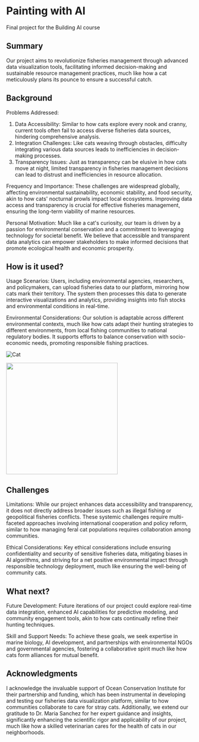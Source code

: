 
# Painting with AI

Final project for the Building AI course

## Summary
Our project aims to revolutionize fisheries management through advanced data visualization tools, facilitating informed decision-making and sustainable resource management practices, much like how a cat meticulously plans its pounce to ensure a successful catch.

## Background

Problems Addressed:

1. Data Accessibility: Similar to how cats explore every nook and cranny, current tools often fail to access diverse fisheries data sources, hindering comprehensive analysis.
2. Integration Challenges: Like cats weaving through obstacles, difficulty integrating various data sources leads to inefficiencies in decision-making processes.
3. Transparency Issues: Just as transparency can be elusive in how cats move at night, limited transparency in fisheries management decisions can lead to distrust and inefficiencies in resource allocation.
   
Frequency and Importance:
These challenges are widespread globally, affecting environmental sustainability, economic stability, and food security, akin to how cats' nocturnal prowls impact local ecosystems. Improving data access and transparency is crucial for effective fisheries management, ensuring the long-term viability of marine resources.

Personal Motivation:
Much like a cat's curiosity, our team is driven by a passion for environmental conservation and a commitment to leveraging technology for societal benefit. We believe that accessible and transparent data analytics can empower stakeholders to make informed decisions that promote ecological health and economic prosperity.

## How is it used?

Usage Scenarios:
Users, including environmental agencies, researchers, and policymakers, can upload fisheries data to our platform, mirroring how cats mark their territory. The system then processes this data to generate interactive visualizations and analytics, providing insights into fish stocks and environmental conditions in real-time.

Environmental Considerations:
Our solution is adaptable across different environmental contexts, much like how cats adapt their hunting strategies to different environments, from local fishing communities to national regulatory bodies. It supports efforts to balance conservation with socio-economic needs, promoting responsible fishing practices.

![Cat](https://upload.wikimedia.org/wikipedia/commons/5/5e/Sleeping_cat_on_her_back.jpg)


<img src="https://upload.wikimedia.org/wikipedia/commons/5/5e/Sleeping_cat_on_her_back.jpg" width="300">


## Challenges

Limitations:
While our project enhances data accessibility and transparency, it does not directly address broader issues such as illegal fishing or geopolitical fisheries conflicts. These systemic challenges require multi-faceted approaches involving international cooperation and policy reform, similar to how managing feral cat populations requires collaboration among communities.

Ethical Considerations:
Key ethical considerations include ensuring confidentiality and security of sensitive fisheries data, mitigating biases in AI algorithms, and striving for a net positive environmental impact through responsible technology deployment, much like ensuring the well-being of community cats.

## What next?

Future Development:
Future iterations of our project could explore real-time data integration, enhanced AI capabilities for predictive modeling, and community engagement tools, akin to how cats continually refine their hunting techniques.

Skill and Support Needs:
To achieve these goals, we seek expertise in marine biology, AI development, and partnerships with environmental NGOs and governmental agencies, fostering a collaborative spirit much like how cats form alliances for mutual benefit.


## Acknowledgments

I acknowledge the invaluable support of Ocean Conservation Institute for their partnership and funding, which has been instrumental in developing and testing our fisheries data visualization platform, similar to how communities collaborate to care for stray cats. Additionally, we extend our gratitude to Dr. Maria Sanchez for her expert guidance and insights, significantly enhancing the scientific rigor and applicability of our project, much like how a skilled veterinarian cares for the health of cats in our neighborhoods.
